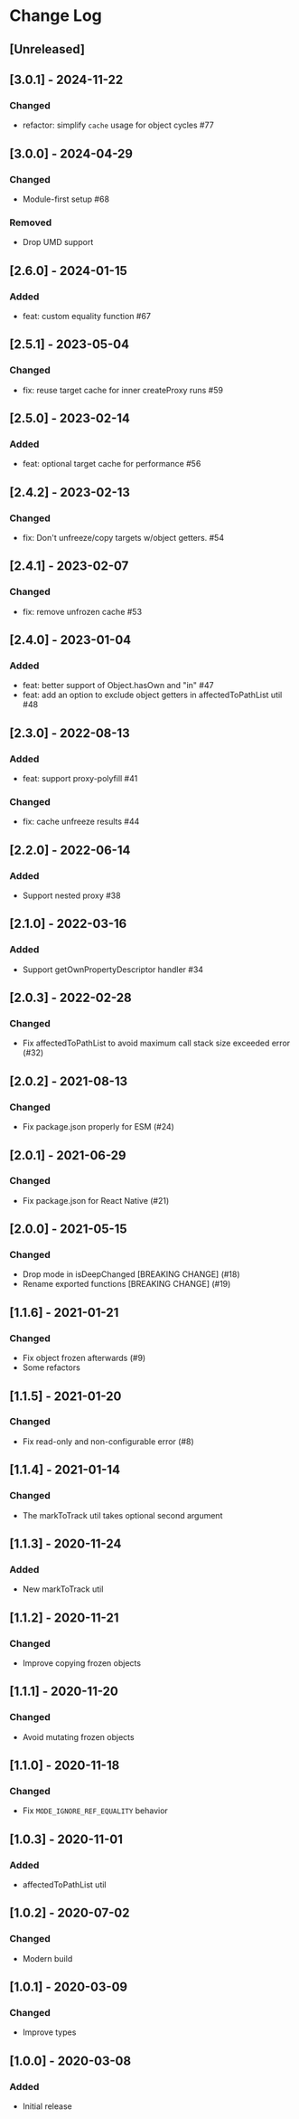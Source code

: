 # Change Log

## [Unreleased]

## [3.0.1] - 2024-11-22

### Changed

- refactor: simplify `cache` usage for object cycles #77

## [3.0.0] - 2024-04-29

### Changed

- Module-first setup #68

### Removed

- Drop UMD support

## [2.6.0] - 2024-01-15

### Added

- feat: custom equality function #67

## [2.5.1] - 2023-05-04

### Changed

- fix: reuse target cache for inner createProxy runs #59

## [2.5.0] - 2023-02-14

### Added

- feat: optional target cache for performance #56

## [2.4.2] - 2023-02-13

### Changed

- fix: Don't unfreeze/copy targets w/object getters. #54

## [2.4.1] - 2023-02-07

### Changed

- fix: remove unfrozen cache #53

## [2.4.0] - 2023-01-04

### Added

- feat: better support of Object.hasOwn and "in" #47
- feat: add an option to exclude object getters in affectedToPathList util #48

## [2.3.0] - 2022-08-13

### Added

- feat: support proxy-polyfill #41

### Changed

- fix: cache unfreeze results #44

## [2.2.0] - 2022-06-14

### Added

- Support nested proxy #38

## [2.1.0] - 2022-03-16

### Added

- Support getOwnPropertyDescriptor handler #34

## [2.0.3] - 2022-02-28

### Changed

- Fix affectedToPathList to avoid maximum call stack size exceeded error (#32)

## [2.0.2] - 2021-08-13

### Changed

- Fix package.json properly for ESM (#24)

## [2.0.1] - 2021-06-29

### Changed

- Fix package.json for React Native (#21)

## [2.0.0] - 2021-05-15

### Changed

- Drop mode in isDeepChanged [BREAKING CHANGE] (#18)
- Rename exported functions [BREAKING CHANGE] (#19)

## [1.1.6] - 2021-01-21

### Changed

- Fix object frozen afterwards (#9)
- Some refactors

## [1.1.5] - 2021-01-20

### Changed

- Fix read-only and non-configurable error (#8)

## [1.1.4] - 2021-01-14

### Changed

- The markToTrack util takes optional second argument

## [1.1.3] - 2020-11-24

### Added

- New markToTrack util

## [1.1.2] - 2020-11-21

### Changed

- Improve copying frozen objects

## [1.1.1] - 2020-11-20

### Changed

- Avoid mutating frozen objects

## [1.1.0] - 2020-11-18

### Changed

- Fix `MODE_IGNORE_REF_EQUALITY` behavior

## [1.0.3] - 2020-11-01

### Added

- affectedToPathList util

## [1.0.2] - 2020-07-02

### Changed

- Modern build

## [1.0.1] - 2020-03-09

### Changed

- Improve types

## [1.0.0] - 2020-03-08

### Added

- Initial release
